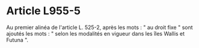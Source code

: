 # Article L955-5

Au premier alinéa de l'article L. 525-2, après les mots : " au droit fixe " sont ajoutés les mots : " selon les modalités en vigueur dans les îles Wallis et Futuna ".
